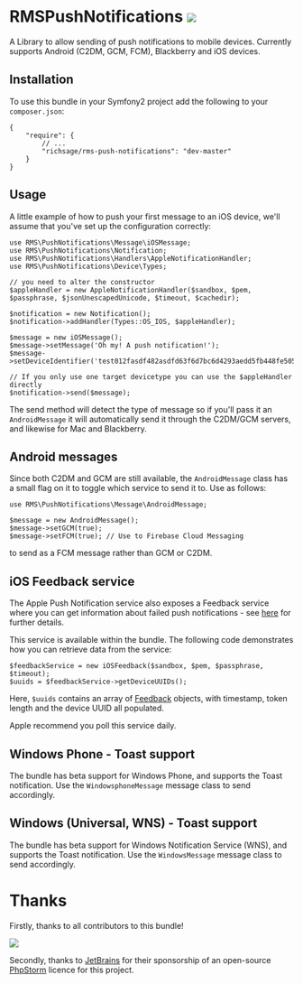 # RMSPushNotifications ![](https://secure.travis-ci.org/richsage/RMSPushNotifications.png)

A Library to allow sending of push notifications to mobile devices.  Currently supports Android (C2DM, GCM, FCM), Blackberry and iOS devices.

## Installation

To use this bundle in your Symfony2 project add the following to your `composer.json`:

    {
        "require": {
            // ...
            "richsage/rms-push-notifications": "dev-master"
        }
    }

## Usage

A little example of how to push your first message to an iOS device, we'll assume that you've set up the configuration correctly:

    use RMS\PushNotifications\Message\iOSMessage;
    use RMS\PushNotifications\Notification;
    use RMS\PushNotifications\Handlers\AppleNotificationHandler;
    use RMS\PushNotifications\Device\Types;
    
    // you need to alter the constructor 
    $appleHandler = new AppleNotificationHandler($sandbox, $pem, $passphrase, $jsonUnescapedUnicode, $timeout, $cachedir);
    
    $notification = new Notification();
    $notification->addHandler(Types::OS_IOS, $appleHandler);

    $message = new iOSMessage();
    $message->setMessage('Oh my! A push notification!');
    $message->setDeviceIdentifier('test012fasdf482asdfd63f6d7bc6d4293aedd5fb448fe505eb4asdfef8595a7');
    
    // If you only use one target devicetype you can use the $appleHandler directly
    $notification->send($message);
    

The send method will detect the type of message so if you'll pass it an `AndroidMessage` it will automatically send it through the C2DM/GCM servers, and likewise for Mac and Blackberry.

## Android messages

Since both C2DM and GCM are still available, the `AndroidMessage` class has a small flag on it to toggle which service to send it to.  Use as follows:

    use RMS\PushNotifications\Message\AndroidMessage;

    $message = new AndroidMessage();
    $message->setGCM(true);
    $message->setFCM(true); // Use to Firebase Cloud Messaging

to send as a FCM message rather than GCM or C2DM.

## iOS Feedback service

The Apple Push Notification service also exposes a Feedback service where you can get information about failed push notifications - see [here](https://developer.apple.com/library/ios/documentation/NetworkingInternet/Conceptual/RemoteNotificationsPG/Chapters/CommunicatingWIthAPS.html#//apple_ref/doc/uid/TP40008194-CH101-SW3) for further details.

This service is available within the bundle.  The following code demonstrates how you can retrieve data from the service:

    $feedbackService = new iOSFeedback($sandbox, $pem, $passphrase, $timeout);
    $uuids = $feedbackService->getDeviceUUIDs();

Here, `$uuids` contains an array of [Feedback](https://github.com/richsage/RMSPushNotifications/blob/master/Device/iOS/Feedback.php) objects, with timestamp, token length and the device UUID all populated.

Apple recommend you poll this service daily.

## Windows Phone - Toast support

The bundle has beta support for Windows Phone, and supports the Toast notification. Use the `WindowsphoneMessage` message class to send accordingly.

## Windows (Universal, WNS) - Toast support

The bundle has beta support for Windows Notification Service (WNS), and supports the Toast notification. Use the `WindowsMessage` message class to send accordingly.


# Thanks

Firstly, thanks to all contributors to this bundle!

![](https://www.jetbrains.com/phpstorm/documentation/docs/logo_phpstorm.png)

Secondly, thanks to [JetBrains](http://www.jetbrains.com) for their sponsorship of an open-source [PhpStorm](https://www.jetbrains.com/phpstorm/) licence for this project.
